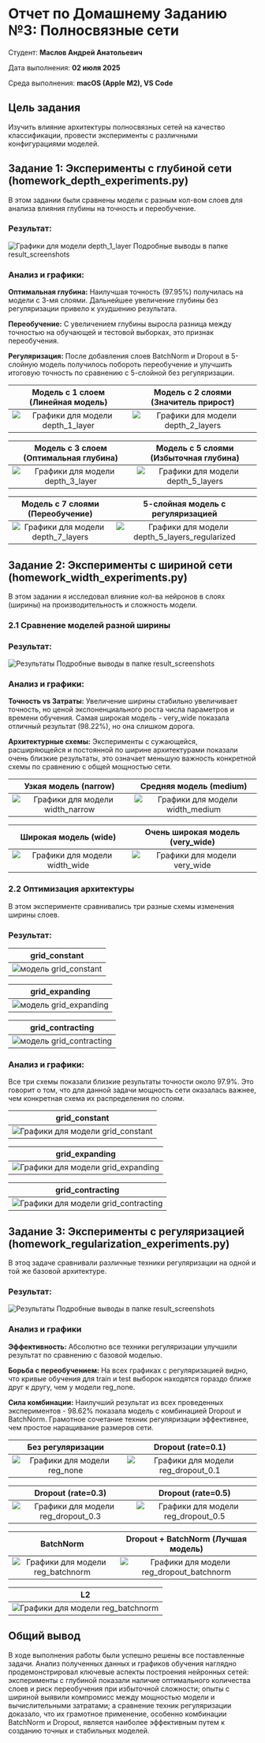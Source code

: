 # Отчет по Домашнему Заданию №3: Полносвязные сети

Студент: **Маслов Андрей Анатольевич**

Дата выполнения: **02 июля 2025**

Среда выполнения: **macOS (Apple M2), VS Code**

## Цель задания
Изучить влияние архитектуры полносвязных сетей на качество классификации, провести эксперименты с различными конфигурациями моделей.

## Задание 1: Эксперименты с глубиной сети (homework_depth_experiments.py)

В этом задании были сравнены модели с разным кол-вом слоев для анализа влияния глубины на точность и переобучение.

### Результат:
![Графики для модели depth_1_layer](result_screenshots/depth_results.png)
Подробные выводы в папке result_screenshots

### Анализ и графики:

**Оптимальная глубина:** Наилучшая точность (97.95%) получилась на модели с 3-мя слоями. Дальнейшее увеличение глубины без регуляризации привело к ухудшению результата.

**Переобучение:** С увеличением глубины выросла разница между точностью на обучающей и тестовой выборках, это признак переобучения.

**Регуляризация:** После добавления слоев BatchNorm и Dropout в 5-слойную модель получилось побороть переобучение и улучшить итоговую точность по сравнению с 5-слойной без регуляризации.

| Модель с 1 слоем (Линейная модель) | Модель с 2 слоями (Значитель прирост) |
| :---: | :---: |
| ![Графики для модели depth_1_layer](plots/depth_experiments/depth_1_layer_learning_curves.png) | ![Графики для модели depth_2_layers](plots/depth_experiments/depth_2_layers_learning_curves.png) |

| Модель с 3 слоем (Оптимальная глубина) | Модель с 5 слоями (Избыточная глубина) |
| :---: | :---: |
| ![Графики для модели depth_3_layer](plots/depth_experiments/depth_3_layers_learning_curves.png) | ![Графики для модели depth_5_layers](plots/depth_experiments/depth_5_layers_learning_curves.png) |

| Модель с 7 слоями (Переобучение) | 5-слойная модель с регуляризацией |
| :---: | :---: |
| ![Графики для модели depth_7_layers](plots/depth_experiments/depth_7_layers_learning_curves.png) | ![Графики для модели depth_5_layers_regularized](plots/depth_experiments/depth_5_layers_regularized_learning_curves.png) |


## Задание 2: Эксперименты с шириной сети (homework_width_experiments.py)

В этом задании я исследовал влияние кол-ва нейронов в слоях (ширины) на производительность и сложность модели.

### 2.1 Сравнение моделей разной ширины

### Результат:
![Результаты](result_screenshots/width_results.png)
Подробные выводы в папке result_screenshots

### Анализ и графики:

**Точность vs Затраты:** Увеличение ширины стабильно увеличивает точность, но ценой экспоненциального роста числа параметров и времени обучения. Самая широкая модель - very_wide показала отличный результат (98.22%), но она слишком дорога.

**Архитектурные схемы:** Эксперименты с сужающейся, расширяющейся и постоянной по ширине архитектурами показали очень близкие результаты, это означает меньшую важность конкретной схемы по сравнению с общей мощностью сети.

| Узкая модель (narrow) | Средняя модель (medium) |
| :---: | :---: |
| ![Графики для модели width_narrow](plots/width_experiments/width_narrow_learning_curves.png) | ![Графики для модели width_medium](plots/width_experiments/width_medium_learning_curves.png) |

| Широкая модель (wide) | Очень широкая модель (very_wide) |
| :---: | :---: |
| ![Графики для модели width_wide](plots/width_experiments/width_wide_learning_curves.png) | ![Графики для модели very_wide](plots/width_experiments/width_very_wide_learning_curves.png) |

### 2.2 Оптимизация архитектуры
В этом эксперименте сравнивались три разные схемы изменения ширины слоев.

### Результат:
| grid_constant |
| :---: |
| ![модель grid_constant](result_screenshots/grid_constant.png) |

| grid_expanding |
| :---: | 
| ![модель grid_expanding](result_screenshots/grid_expanding.png) |

| grid_contracting |
| :---: |
| ![модель grid_contracting](result_screenshots/grid_contracting.png) |

### Анализ и графики:

Все три схемы показали близкие результаты точности около 97.9%. Это говорит о том, что для данной задачи мощность сети оказалась важнее, чем конкретная схема их распределения по слоям.

| grid_constant |
| :---: | 
| ![Графики для модели grid_constant](plots/width_experiments/grid_constant_learning_curves.png) | 

| grid_expanding |
| :---: |
| ![Графики для модели grid_expanding](plots/width_experiments/grid_expanding_learning_curves.png) |

| grid_contracting |
| :---: |
| ![Графики для модели grid_contracting](plots/width_experiments/grid_contracting_learning_curves.png) |

## Задание 3: Эксперименты с регуляризацией (homework_regularization_experiments.py)

В этоq задаче сравнивали различные техники регуляризации на одной и той же базовой архитектуре.

### Результат:
![Результаты](result_screenshots/reg_results.png)
Подробные выводы в папке result_screenshots

### Анализ и графики

**Эффективность:** Абсолютно все техники регуляризации улучшили результат по сравнению с базовой моделью.

**Борьба с переобучением:** На всех графиках с регуляризацией видно, что кривые обучения для train и test выборок находятся гораздо ближе друг к другу, чем у модели reg_none.

**Сила комбинации:** Наилучший результат из всех проведенных экспериментов - 98.62%  показала модель с комбинацией Dropout и BatchNorm. Грамотное сочетание техник регуляризации эффективнее, чем простое наращивание размеров сети.

| Без регуляризации | Dropout (rate=0.1) |
| :---: | :---: |
| ![Графики для модели reg_none](plots/regularization_experiments/reg_none_learning_curves.png) | ![Графики для модели reg_dropout_0.1](plots/regularization_experiments/reg_dropout_0.1_learning_curves.png) |

| Dropout (rate=0.3) | Dropout (rate=0.5) |
| :---: | :---: |
| ![Графики для модели reg_dropout_0.3](plots/regularization_experiments/reg_dropout_0.3_learning_curves.png) | ![Графики для модели reg_dropout_0.5](plots/regularization_experiments/reg_dropout_0.5_learning_curves.png) |

| BatchNorm | Dropout + BatchNorm (Лучшая модель) |
| :---: | :---: |
| ![Графики для модели reg_batchnorm](plots/regularization_experiments/reg_batchnorm_learning_curves.png) | ![Графики для модели reg_dropout_batchnorm](plots/regularization_experiments/reg_dropout_batchnorm_learning_curves.png) |

| L2 |
| :---: |
| ![Графики для модели reg_batchnorm](plots/regularization_experiments/reg_l2_learning_curves.png) |

## Общий вывод
В ходе выполнения работы были успешно решены все поставленные задачи. Анализ полученных данных и графиков обучения наглядно продемонстрировал ключевые аспекты построения нейронных сетей: эксперименты с глубиной показали наличие оптимального количества слоев и риск переобучения при избыточной сложности; опыты с шириной выявили компромисс между мощностью модели и вычислительными затратами; а сравнение техник регуляризации доказало, что их грамотное применение, особенно комбинации BatchNorm и Dropout, является наиболее эффективным путем к созданию точных и стабильных моделей.
